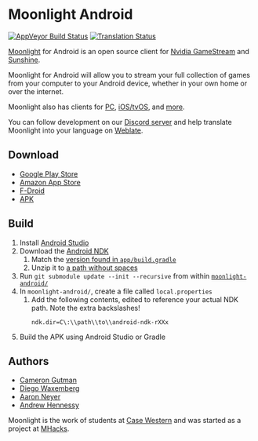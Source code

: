 # Moonlight Android

[![AppVeyor Build Status](https://ci.appveyor.com/api/projects/status/232a8tadrrn8jv0k/branch/master?svg=true)](https://ci.appveyor.com/project/cgutman/moonlight-android/branch/master)
[![Translation Status](https://hosted.weblate.org/widgets/moonlight/-/moonlight-android/svg-badge.svg)](https://hosted.weblate.org/projects/moonlight/moonlight-android/)

[Moonlight](https://moonlight-stream.org/) for Android is an open source client for
[Nvidia GameStream](https://www.nvidia.com/en-us/support/gamestream/) and
[Sunshine](https://github.com/LizardByte/Sunshine).

Moonlight for Android will allow you to stream your full collection of games from your computer to
your Android device, whether in your own home or over the internet.

Moonlight also has clients for [PC](https://github.com/moonlight-stream/moonlight-qt),
[iOS/tvOS](https://github.com/moonlight-stream/moonlight-ios), and
[more](https://moonlight-stream.org/).

You can follow development on our [Discord server](https://moonlight-stream.org/discord)
and help translate Moonlight into your language on
[Weblate](https://hosted.weblate.org/projects/moonlight/moonlight-android/).

## Download

* [Google Play Store](https://play.google.com/store/apps/details?id=com.limelight)
* [Amazon App Store](https://www.amazon.com/gp/product/B00JK4MFN2)
* [F-Droid](https://f-droid.org/packages/com.limelight)
* [APK](https://github.com/moonlight-stream/moonlight-android/releases)

## Build

1. Install [Android Studio](https://developer.android.com/studio)
1. Download the [Android NDK](https://developer.android.com/ndk/downloads)
   1. Match the [version found in `app/build.gradle`](https://github.com/moonlight-stream/moonlight-android/blob/4330a223c68395359dd40baee9ff9fdfb59fb518/app/build.gradle#L4)
   1. Unzip it to [a path without spaces](https://stackoverflow.com/questions/37052934/android-sdk-location-should-not-contain-whitespace-as-this-cause-problems-with)
1. Run `git submodule update --init --recursive` from within [`moonlight-android/`](/)
1. In `moonlight-android/`, create a file called `local.properties`
   1. Add the following contents, edited to reference your actual NDK path.
      Note the extra backslashes!
      ```
      ndk.dir=C\:\\path\\to\\android-ndk-rXXx
      ```
1. Build the APK using Android Studio or Gradle

## Authors

* [Cameron Gutman](https://github.com/cgutman)  
* [Diego Waxemberg](https://github.com/dwaxemberg)  
* [Aaron Neyer](https://github.com/Aaronneyer)  
* [Andrew Hennessy](https://github.com/yetanothername)

Moonlight is the work of students at [Case Western](http://case.edu) and was started as a project at
[MHacks](http://mhacks.org).
